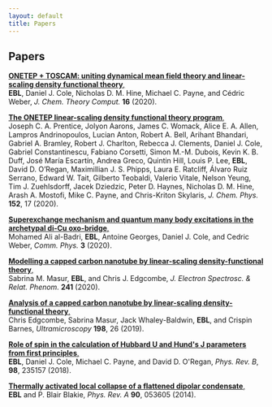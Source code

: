 ```yaml
---
layout: default 
title: Papers
---
```


## Papers
<a href="https://doi.org/10.1021/acs.jctc.0c00162">__ONETEP + TOSCAM: uniting dynamical mean field theory and linear-scaling density functional theory__,  </a> <br />
**EBL**, Daniel J. Cole, Nicholas D. M. Hine, Michael C. Payne, and Cédric Weber, *J. Chem. Theory Comput.* **16** (2020). <a href="https://doi.org/10.1021/acs.jctc.0c00162"><i class="ai ai-doi "></i></a> <a href="https://arxiv.org/abs/1911.07752"><i class="ai ai-arxiv "></i></a>

<a href="https://aip.scitation.org/doi/10.1063/5.0004445">__The ONETEP linear-scaling density functional theory program__,  </a> <br />
 Joseph C. A. Prentice, Jolyon Aarons, James C. Womack, Alice E. A. Allen, Lampros Andrinopoulos, Lucian Anton, Robert A. Bell, Arihant Bhandari, Gabriel A. Bramley, Robert J. Charlton, Rebecca J. Clements, Daniel J. Cole, Gabriel Constantinescu, Fabiano Corsetti, Simon M.-M. Dubois, Kevin K. B. Duff, José María Escartín, Andrea Greco, Quintin Hill, Louis P. Lee, **EBL**, David D. O’Regan, Maximillian J. S. Phipps, Laura E. Ratcliff, Álvaro Ruiz Serrano, Edward W. Tait, Gilberto Teobaldi, Valerio Vitale, Nelson Yeung, Tim J. Zuehlsdorff, Jacek Dziedzic, Peter D. Haynes, Nicholas D. M. Hine, Arash A. Mostofi, Mike C. Payne, and  Chris-Kriton Skylaris, *J. Chem. Phys.* **152**, 17 (2020). <a href="https://doi.org/10.1063/5.0004445"><i class="ai ai-doi "></i></a>

<a href="https://www.nature.com/articles/s42005-019-0270-1">__Superexchange mechanism and quantum many body excitations in the archetypal di-Cu oxo-bridge__,  </a> <br />
Mohamed Ali al-Badri, **EBL**, Antoine Georges, Daniel J. Cole, and Cedric Weber, *Comm. Phys.* **3** (2020). <a href="https://dx.doi.org/10.1038/s42005-019-0270-1"><i class="ai ai-doi "></i></a> <a href="https://arxiv.org/abs/1811.05739"><i class="ai ai-arxiv "></i></a>

<a href="https://doi.org/10.1016/j.elspec.2019.146896">__Modelling a capped carbon nanotube by linear-scaling density-functional theory__,  </a><br />
Sabrina M. Masur, **EBL**, and Chris J. Edgcombe, *J. Electron Spectrosc. & Relat. Phenom.* **241** (2020). <a href="https://doi.org/10.1016/j.elspec.2019.146896"><i class="ai ai-doi "></i></a>

<a href="https://doi.org/10.1016/j.ultramic.2018.11.007">__Analysis of a capped carbon nanotube by linear-scaling density-functional theory__, </a> <br />
Chris Edgcombe, Sabrina Masur, Jack Whaley-Baldwin, **EBL**, and Crispin Barnes, *Ultramicroscopy* **198**, 26 (2019). <a href="https://doi.org/10.1016/j.ultramic.2018.11.007"><i class="ai ai-doi "></i> <a href="https://arxiv.org/abs/1809.03890"><i class="ai ai-arxiv "></i></a>

<a href="https://dx.doi.org/10.1103/PhysRevB.98.235157">__Role of spin in the calculation of Hubbard U and Hund's J parameters from first principles__,  </a> <br />
**EBL**, Daniel J. Cole, Michael C. Payne, and David D. O'Regan, *Phys. Rev. B*, **98**, 235157 (2018). <a href="https://dx.doi.org/10.1103/PhysRevB.98.235157"><i class="ai ai-doi "></i></a> <a href="https://arxiv.org/abs/1802.09048"><i class="ai ai-arxiv "></i></a>

<a href="https://dx.doi.org/10.1103/PhysRevA.90.053605">__Thermally activated local collapse of a flattened dipolar condensate__,</a> <br />
**EBL** and P. Blair Blakie, *Phys. Rev. A* **90**, 053605 (2014). <a href="https://dx.doi.org/10.1103/PhysRevA.90.053605"><i class="ai ai-doi "></i></a> <a href="https://arxiv.org/abs/1409.1766"><i class="ai ai-arxiv "></i></a>
